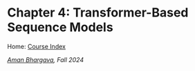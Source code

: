 # Chapter 4: Transformer-Based Sequence Models

Home: [Course Index](index.html)

_[Aman Bhargava](aman-bhargava.com), Fall 2024_
